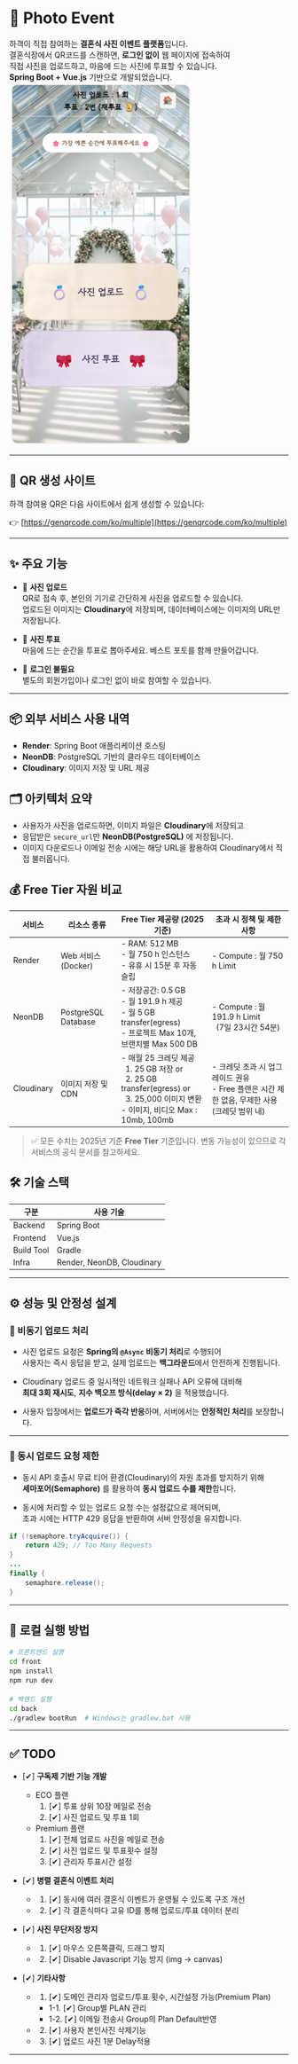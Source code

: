 # 💍 Photo Event

하객이 직접 참여하는 **결혼식 사진 이벤트 플랫폼**입니다.  
결혼식장에서 QR코드를 스캔하면, **로그인 없이** 웹 페이지에 접속하여  
직접 사진을 업로드하고, 마음에 드는 사진에 투표할 수 있습니다.  
**Spring Boot + Vue.js** 기반으로 개발되었습니다.
![홈 화면](./HOME2.png)


---

## 🔗 QR 생성 사이트

하객 참여용 QR은 다음 사이트에서 쉽게 생성할 수 있습니다:

👉 [https://genqrcode.com/ko/multiple](https://genqrcode.com/ko/multiple)

---

## ✨ 주요 기능

- 📸 **사진 업로드**  
  QR로 접속 후, 본인의 기기로 간단하게 사진을 업로드할 수 있습니다.  
  업로드된 이미지는 **Cloudinary**에 저장되며, 데이터베이스에는 이미지의 URL만 저장됩니다.

- 🎀 **사진 투표**  
  마음에 드는 순간을 투표로 뽑아주세요. 베스트 포토를 함께 만들어갑니다.

- 🔐 **로그인 불필요**  
  별도의 회원가입이나 로그인 없이 바로 참여할 수 있습니다.

---

## 📦 외부 서비스 사용 내역

- **Render**: Spring Boot 애플리케이션 호스팅  
- **NeonDB**: PostgreSQL 기반의 클라우드 데이터베이스  
- **Cloudinary**: 이미지 저장 및 URL 제공

## 🗂️ 아키텍처 요약

- 사용자가 사진을 업로드하면, 이미지 파일은 **Cloudinary**에 저장되고  
- 응답받은 `secure_url`만 **NeonDB(PostgreSQL)** 에 저장됩니다.  
- 이미지 다운로드나 이메일 전송 시에는 해당 URL을 활용하여 Cloudinary에서 직접 불러옵니다.

## 💰 Free Tier 자원 비교

| **서비스**     | **리소스 종류**       | **Free Tier 제공량 (2025 기준)**                                                                 | **초과 시 정책 및 제한 사항**                                                                 |
|----------------|------------------------|--------------------------------------------------------------------------------------------------|----------------------------------------------------------------------------------------------|
| Render         | Web 서비스 (Docker)    | - RAM: 512 MB<br>- 월 750 h 인스턴스<br>- 유휴 시 15분 후 자동 슬립              | - Compute : 월 750 h Limit
| NeonDB         | PostgreSQL Database    | - 저장공간: 0.5 GB<br>- 월 191.9 h  제공<br>- 월 5 GB transfer(egress)<br>- 프로젝트 Max 10개, 브랜치별 Max 500 DB | - Compute : 월 191.9 h Limit<br>&nbsp;&nbsp;(7일 23시간 54분) |
| Cloudinary     | 이미지 저장 및 CDN     | - 매월 25 크레딧 제공<br>&nbsp;&nbsp;1. 25 GB 저장 or <br>&nbsp;&nbsp;2. 25 GB transfer(egress) or<br>&nbsp;&nbsp;3. 25,000 이미지 변환<br>- 이미지, 비디오 Max :  10mb, 100mb | - 크레딧 초과 시 업그레이드 권유<br>- Free 플랜은 시간 제한 없음, 무제한 사용(크레딧 범위 내) |


> ✅ 모든 수치는 2025년 기준 **Free Tier** 기준입니다. 변동 가능성이 있으므로 각 서비스의 공식 문서를 참고하세요.

## 🛠️ 기술 스택

| 구분      | 사용 기술          |
|-----------|-------------------|
| Backend   | Spring Boot       |
| Frontend  | Vue.js            |
| Build Tool| Gradle            |
| Infra     | Render, NeonDB, Cloudinary |

---

## ⚙️ 성능 및 안정성 설계

### 🔁 비동기 업로드 처리

- 사진 업로드 요청은 **Spring의 `@Async` 비동기 처리**로 수행되어  
  사용자는 즉시 응답을 받고, 실제 업로드는 **백그라운드**에서 안전하게 진행됩니다.

- Cloudinary 업로드 중 일시적인 네트워크 실패나 API 오류에 대비해  
  **최대 3회 재시도**, **지수 백오프 방식(delay × 2)** 을 적용했습니다.

- 사용자 입장에서는 **업로드가 즉각 반응**하며, 서버에서는 **안정적인 처리**를 보장합니다.

---

### 🧯 동시 업로드 요청 제한

- 동시 API 호출시 무료 티어 환경(Cloudinary)의 자원 초과를 방지하기 위해  
  **세마포어(Semaphore)** 를 활용하여 **동시 업로드 수를 제한**합니다.

- 동시에 처리할 수 있는 업로드 요청 수는 설정값으로 제어되며,  
  초과 시에는 HTTP 429 응답을 반환하여 서버 안정성을 유지합니다.
```java
if (!semaphore.tryAcquire()) {
    return 429; // Too Many Requests
}
...
finally {
    semaphore.release();
}
```
---

## 🚀 로컬 실행 방법

```bash
# 프론트엔드 실행
cd front
npm install
npm run dev

# 백엔드 실행
cd back
./gradlew bootRun  # Windows는 gradlew.bat 사용
```

---


## ✅ TODO

- [✔] **구독제 기반 기능 개발**
  - ECO 플랜  
    1. [✔] 투표 상위 10장 메일로 전송 
    2. [✔] 사진 업로드 및 투표 1회 
  - Premium 플랜  
    1. [✔] 전체 업로드 사진을 메일로 전송 
    2. [✔] 사진 업로드 및 투표횟수 설정 
    3. [✔] 관리자 투표시간 설정 

- [✔] **병렬 결혼식 이벤트 처리**
  - 1. [✔] 동시에 여러 결혼식 이벤트가 운영될 수 있도록 구조 개선 
  - 2. [✔] 각 결혼식마다 고유 ID를 통해 업로드/투표 데이터 분리 

- [✔] **사진 무단저장 방지**
  - 1. [✔] 마우스 오른쪽클릭, 드래그 방지
  - 2. [✔] Disable Javascript 기능 방지 (img -> canvas)
       
- [✔] **기타사항**
  - 1. [✔] 도메인 관리자 업로드/투표 횟수, 시간설정 가능(Premium Plan)
      - 1-1. [✔] Group별 PLAN 관리
      - 1-2. [✔] 이메일 전송시 Group의 Plan Default반영
  - 2. [✔] 사용자 본인사진 삭제기능
  - 3. [✔] 업로드 사진 1분 Delay적용
---
